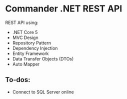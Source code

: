 # Commander .NET REST API

REST API using:

* .NET Core 5
* MVC Design
* Repository Pattern
* Dependency Injection
* Entity Framework
* Data Transfer Objects (DTOs)
* Auto Mapper

## To-dos:

* Connect to SQL Server online
